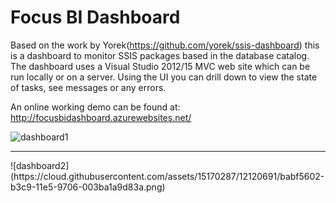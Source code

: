 # Focus BI Dashboard
Based on the work by Yorek(https://github.com/yorek/ssis-dashboard) this is a dashboard to monitor SSIS packages based in the database catalog. The dashboard uses a Visual Studio 2012/15 MVC web site which can be run locally or on a server. Using the UI you can drill down to view the state of tasks, see messages or any errors. 

An online working demo can be found at: http://focusbidashboard.azurewebsites.net/

![dashboard1](https://cloud.githubusercontent.com/assets/15170287/12120517/11dcd2e4-b3c9-11e5-9e8f-4921aef46229.png)
<hr>
![dashboard2](https://cloud.githubusercontent.com/assets/15170287/12120691/babf5602-b3c9-11e5-9706-003ba1a9d83a.png)


